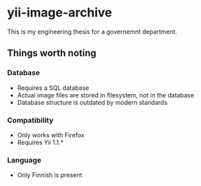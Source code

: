 # yii-image-archive

This is my engineering thesis for a governemnt department.

## Things worth noting

### Database
- Requires a SQL database
- Actual image files are stored in filesystem, not in the database
- Database structure is outdated by modern standards

### Compatibility
- Only works with Firefox
- Requires Yii 1.1.*

### Language
- Only Finnish is present